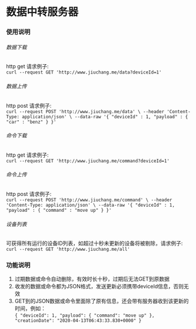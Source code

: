 # 数据中转服务器 
### 使用说明
###### 数据下载
http get 请求例子:\
`curl --request GET 'http://www.jiuchang.me/data?deviceId=1'`
###### 数据上传
http post 请求例子:\
`curl --request POST 'http://www.jiuchang.me/data' \
--header 'Content-Type: application/json' \
--data-raw '{
  "deviceId" : 1,
  "payload" : {
  	"car" : "benz"
  }
 }'`
###### 命令下载
http get 请求例子:\
`curl --request GET 'http://www.jiuchang.me/command?deviceId=1'`
###### 命令上传
http post 请求例子:\
`curl --request POST 'http://www.jiuchang.me/command' \
--header 'Content-Type: application/json' \
--data-raw '{
  "deviceId" : 1,
  "payload" : {
  	"command" : "move up"
  }
 }'`
###### 设备列表
可获得所有运行的设备ID列表，如超过十秒未更新的设备将被剔除，请求例子:\
`curl --request GET 'http://www.jiuchang.me/all'`

### 功能说明
1. 过期数据或命令自动删除，有效时长十秒，过期后无法GET到原数据
2. 收发的数据或命令都为JSON格式，发送更新必须携带deviceId信息，否则无效
3. GET到的JSON数据或命令里面除了原有信息，还会带有服务器收到该更新的时间，例如：\
    `{
        "deviceId": 1,
        "payload": {
            "command": "move up"
        },
        "creationDate": "2020-04-13T06:43:33.830+0000"
    }`